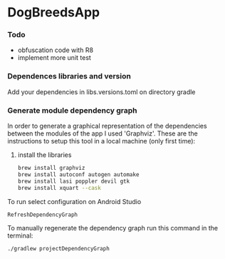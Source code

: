 # DogBreedsApp

### Todo
- obfuscation code with R8
- implement more unit test

### Dependences libraries and version
Add your dependencies in libs.versions.toml on directory gradle

### Generate module dependency graph
In order to generate a graphical representation of the dependencies between the modules of the app I used 'Graphviz'.
These are the instructions to setup this tool in a local machine (only first time):
1. install the libraries
    ```sh
    brew install graphviz
    brew install autoconf autogen automake
    brew install lasi poppler devil gtk
    brew install xquart --cask
    ```

To run select configuration on Android Studio
```
RefreshDependencyGraph
```

To manually regenerate the dependency graph run this command in the terminal:
```sh
./gradlew projectDependencyGraph
```